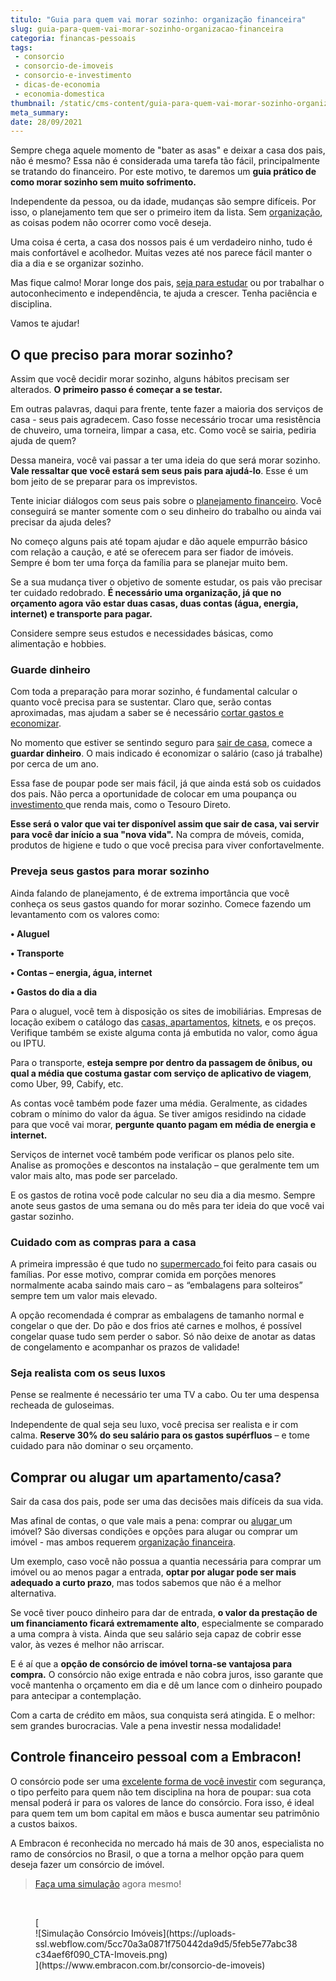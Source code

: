 ```yaml
---
titulo: "Guia para quem vai morar sozinho: organização financeira"
slug: guia-para-quem-vai-morar-sozinho-organizacao-financeira
categoria: financas-pessoais
tags:
 - consorcio
 - consorcio-de-imoveis
 - consorcio-e-investimento
 - dicas-de-economia
 - economia-domestica
thumbnail: /static/cms-content/guia-para-quem-vai-morar-sozinho-organizacao-financeira.jpg
meta_summary: 
date: 28/09/2021
---
```

Sempre chega aquele momento de "bater as asas" e deixar a casa dos pais, não é mesmo? Essa não é considerada uma tarefa tão fácil, principalmente se tratando do financeiro. Por este motivo, te daremos um **guia prático de como morar sozinho sem muito sofrimento.**

Independente da pessoa, ou da idade, mudanças são sempre difíceis. Por isso, o planejamento tem que ser o primeiro item da lista. Sem [organização](https://www.embracon.com.br/blog/planeje-sua-vida-financeira-e-fique-sempre-no-azul), as coisas podem não ocorrer como você deseja.

Uma coisa é certa, a casa dos nossos pais é um verdadeiro ninho, tudo é mais confortável e acolhedor. Muitas vezes até nos parece fácil manter o dia a dia e se organizar sozinho.

Mas fique calmo! Morar longe dos pais, [seja para estudar](https://www.embracon.com.br/blog/como-planejar-o-intercambio-do-seu-filho) ou por trabalhar o autoconhecimento e independência, te ajuda a crescer. Tenha paciência e disciplina.

Vamos te ajudar!

O que preciso para morar sozinho?
---------------------------------

Assim que você decidir morar sozinho, alguns hábitos precisam ser alterados. **O primeiro passo é começar a se testar.**

Em outras palavras, daqui para frente, tente fazer a maioria dos serviços de casa - seus pais agradecem. Caso fosse necessário trocar uma resistência de chuveiro, uma torneira, limpar a casa, etc. Como você se sairia, pediria ajuda de quem?

Dessa maneira, você vai passar a ter uma ideia do que será morar sozinho. **Vale ressaltar que você estará sem seus pais para ajudá-lo**. Esse é um bom jeito de se preparar para os imprevistos.

Tente iniciar diálogos com seus pais sobre o [planejamento financeiro](https://www.embracon.com.br/blog/faca-um-planejamento-financeiro-anual). Você conseguirá se manter somente com o seu dinheiro do trabalho ou ainda vai precisar da ajuda deles?

No começo alguns pais até topam ajudar e dão aquele empurrão básico com relação a caução, e até se oferecem para ser fiador de imóveis. Sempre é bom ter uma força da família para se planejar muito bem.

Se a sua mudança tiver o objetivo de somente estudar, os pais vão precisar ter cuidado redobrado. **É necessário uma organização, já que no orçamento agora vão estar duas casas, duas contas (água, energia, internet) e transporte para pagar.**

Considere sempre seus estudos e necessidades básicas, como alimentação e hobbies.

### Guarde dinheiro

Com toda a preparação para morar sozinho, é fundamental calcular o quanto você precisa para se sustentar. Claro que, serão contas aproximadas, mas ajudam a saber se é necessário [cortar gastos e economizar](https://www.embracon.com.br/blog/como-identificar-e-eliminar-gastos-desnecessarios).

No momento que estiver se sentindo seguro para [sair de casa](https://www.embracon.com.br/blog/8-dicas-compra-primeiro-imovel), comece a **guardar dinheiro**. O mais indicado é economizar o salário (caso já trabalhe) por cerca de um ano.

Essa fase de poupar pode ser mais fácil, já que ainda está sob os cuidados dos pais. Não perca a oportunidade de colocar em uma poupança ou [investimento ](https://www.embracon.com.br/blog/quais-sao-os-melhores-tipos-de-investimentos-atualmente-confira)que renda mais, como o Tesouro Direto.

**Esse será o valor que vai ter disponível assim que sair de casa, vai servir para você dar início a sua "nova vida".** Na compra de móveis, comida, produtos de higiene e tudo o que você precisa para viver confortavelmente.

### Preveja seus gastos para morar sozinho

Ainda falando de planejamento, é de extrema importância que você conheça os seus gastos quando for morar sozinho. Comece fazendo um levantamento com os valores como:

 **• Aluguel**

 **• Transporte**

 **• Contas – energia, água, internet**

 **• Gastos do dia a dia**

Para o aluguel, você tem à disposição os sites de imobiliárias. Empresas de locação exibem o catálogo das [casas, apartamentos](https://www.embracon.com.br/blog/casa-ou-apartamento-qual-a-melhor-escolha-para-voce), [kitnets](https://www.embracon.com.br/blog/qual-a-diferenca-entre-flat-e-kitnet), e os preços. Verifique também se existe alguma conta já embutida no valor, como água ou IPTU.

Para o transporte, **esteja sempre por dentro da passagem de ônibus, ou qual a média que costuma gastar com serviço de aplicativo de viagem**, como Uber, 99, Cabify, etc.

As contas você também pode fazer uma média. Geralmente, as cidades cobram o mínimo do valor da água. Se tiver amigos residindo na cidade para que você vai morar, **pergunte quanto pagam em média de energia e internet.**

Serviços de internet você também pode verificar os planos pelo site. Analise as promoções e descontos na instalação – que geralmente tem um valor mais alto, mas pode ser parcelado.

E os gastos de rotina você pode calcular no seu dia a dia mesmo. Sempre anote seus gastos de uma semana ou do mês para ter ideia do que você vai gastar sozinho.

### Cuidado com as compras para a casa

A primeira impressão é que tudo no [supermercado ](https://www.embracon.com.br/blog/10-importantes-dicas-para-economizar-nas-compras-de-casa)foi feito para casais ou famílias. Por esse motivo, comprar comida em porções menores normalmente acaba saindo mais caro – as “embalagens para solteiros” sempre tem um valor mais elevado.

A opção recomendada é comprar as embalagens de tamanho normal e congelar o que der. Do pão e dos frios até carnes e molhos, é possível congelar quase tudo sem perder o sabor. Só não deixe de anotar as datas de congelamento e acompanhar os prazos de validade!

### Seja realista com os seus luxos

Pense se realmente é necessário ter uma TV a cabo. Ou ter uma despensa recheada de guloseimas.

Independente de qual seja seu luxo, você precisa ser realista e ir com calma. **Reserve 30% do seu salário para os gastos supérfluos** – e tome cuidado para não dominar o seu orçamento.

Comprar ou alugar um apartamento/casa?
--------------------------------------

Sair da casa dos pais, pode ser uma das decisões mais difíceis da sua vida.

Mas afinal de contas, o que vale mais a pena: comprar ou [alugar ](https://www.embracon.com.br/blog/quer-alugar-o-seu-segundo-imovel-saiba-como-valoriza-lo)um imóvel? São diversas condições e opções para alugar ou comprar um imóvel - mas ambos requerem [organização financeira](https://www.embracon.com.br/blog/7-dicas-para-comecar-a-sua-organizacao-financeira).

Um exemplo, caso você não possua a quantia necessária para comprar um imóvel ou ao menos pagar a entrada, **optar por alugar pode ser mais adequado a curto prazo**, mas todos sabemos que não é a melhor alternativa.

Se você tiver pouco dinheiro para dar de entrada, **o valor da prestação de um financiamento ficará extremamente alto**, especialmente se comparado a uma compra à vista. Ainda que seu salário seja capaz de cobrir esse valor, às vezes é melhor não arriscar.

E é aí que a **opção de consórcio de imóvel torna-se vantajosa para compra.** O consórcio não exige entrada e não cobra juros, isso garante que você mantenha o orçamento em dia e dê um lance com o dinheiro poupado para antecipar a contemplação.

Com a carta de crédito em mãos, sua conquista será atingida. E o melhor: sem grandes burocracias. Vale a pena investir nessa modalidade!

Controle financeiro pessoal com a Embracon!
-------------------------------------------

O consórcio pode ser uma [excelente forma de você investir](https://www.embracon.com.br/blog/8-motivos-que-comprovam-que-consorcio-e-investimento) com segurança, o tipo perfeito para quem não tem disciplina na hora de poupar: sua cota mensal poderá ir para os valores de lance do consórcio. Fora isso, é ideal para quem tem um bom capital em mãos e busca aumentar seu patrimônio a custos baixos.

A Embracon é reconhecida no mercado há mais de 30 anos, especialista no ramo de consórcios no Brasil, o que a torna a melhor opção para quem deseja fazer um consórcio de imóvel.

> [Faça uma simulação](https://www.embracon.com.br/consorcio-de-imoveis) agora mesmo!

‍

<figure class="w-richtext-figure-type-image w-richtext-align-center">[<div>![Simulação Consórcio Imóveis](https://uploads-ssl.webflow.com/5cc70a3a0871f750442da9d5/5feb5e77abc38c34aef6f090_CTA-Imoveis.png)</div>](https://www.embracon.com.br/consorcio-de-imoveis)</figure>

